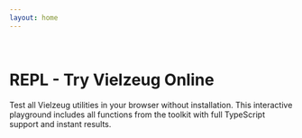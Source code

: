 ```yaml
---
layout: home
---
```

&nbsp;
# REPL - Try Vielzeug Online

Test all Vielzeug utilities in your browser without installation. This interactive playground includes all functions from the toolkit with full TypeScript support and instant results.

<REPLComponent />
